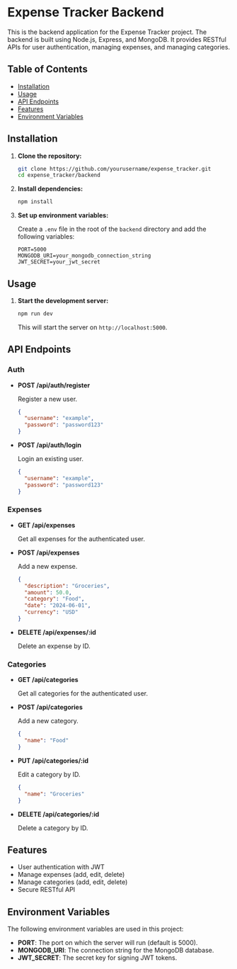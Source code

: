 # Expense Tracker Backend

This is the backend application for the Expense Tracker project. The backend is built using Node.js, Express, and MongoDB. It provides RESTful APIs for user authentication, managing expenses, and managing categories.

## Table of Contents

- [Installation](#installation)
- [Usage](#usage)
- [API Endpoints](#api-endpoints)
- [Features](#features)
- [Environment Variables](#environment-variables)

## Installation

1. **Clone the repository:**

   ```bash
   git clone https://github.com/yourusername/expense_tracker.git
   cd expense_tracker/backend
   ```

2. **Install dependencies:**

   ```bash
   npm install
   ```

3. **Set up environment variables:**

   Create a `.env` file in the root of the `backend` directory and add the following variables:

   ```plaintext
   PORT=5000
   MONGODB_URI=your_mongodb_connection_string
   JWT_SECRET=your_jwt_secret
   ```

## Usage

1. **Start the development server:**

   ```bash
   npm run dev
   ```

   This will start the server on `http://localhost:5000`.

## API Endpoints

### Auth

- **POST /api/auth/register**

  Register a new user.

  ```json
  {
    "username": "example",
    "password": "password123"
  }
  ```

- **POST /api/auth/login**

  Login an existing user.

  ```json
  {
    "username": "example",
    "password": "password123"
  }
  ```

### Expenses

- **GET /api/expenses**

  Get all expenses for the authenticated user.

- **POST /api/expenses**

  Add a new expense.

  ```json
  {
    "description": "Groceries",
    "amount": 50.0,
    "category": "Food",
    "date": "2024-06-01",
    "currency": "USD"
  }
  ```

- **DELETE /api/expenses/:id**

  Delete an expense by ID.

### Categories

- **GET /api/categories**

  Get all categories for the authenticated user.

- **POST /api/categories**

  Add a new category.

  ```json
  {
    "name": "Food"
  }
  ```

- **PUT /api/categories/:id**

  Edit a category by ID.

  ```json
  {
    "name": "Groceries"
  }
  ```

- **DELETE /api/categories/:id**

  Delete a category by ID.

## Features

- User authentication with JWT
- Manage expenses (add, edit, delete)
- Manage categories (add, edit, delete)
- Secure RESTful API

## Environment Variables

The following environment variables are used in this project:

- **PORT**: The port on which the server will run (default is 5000).
- **MONGODB_URI**: The connection string for the MongoDB database.
- **JWT_SECRET**: The secret key for signing JWT tokens.